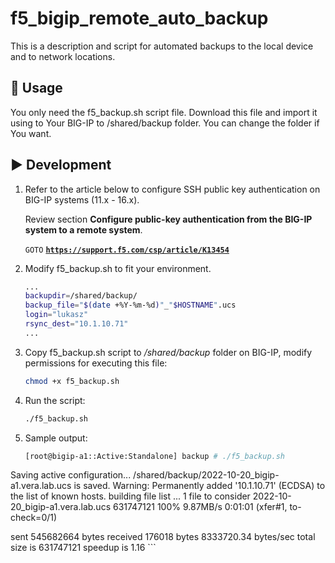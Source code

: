 # f5_bigip_remote_auto_backup

This is a description and script for automated backups to the local device and to network locations.

## 🚀 Usage

You only need the f5_backup.sh script file. Download this file and import it using to Your BIG-IP to /shared/backup folder. You can change the folder if You want.






## ▶️ Development

1. Refer to the article below to configure SSH public key authentication on BIG-IP systems (11.x - 16.x). 
   
   Review section **Configure public-key authentication from the BIG-IP system to a remote system**.

    `GOTO` **[`https://support.f5.com/csp/article/K13454`](https://support.f5.com/csp/article/K13454)**
    
   
 
2. Modify f5_backup.sh to fit your environment.
    ```sh
    ...
    backupdir=/shared/backup/
    backup_file="$(date +%Y-%m-%d)"_"$HOSTNAME".ucs
    login="lukasz"
    rsync_dest="10.1.10.71"
    ...
    ```

3. Copy f5_backup.sh script to */shared/backup* folder on BIG-IP, modify permissions for executing this file:
    ```sh
    chmod +x f5_backup.sh
    ```
4. Run the script:
    ```sh
    ./f5_backup.sh
    ```
6. Sample output:
    ```sh
    [root@bigip-a1::Active:Standalone] backup # ./f5_backup.sh
Saving active configuration...
/shared/backup/2022-10-20_bigip-a1.vera.lab.ucs is saved.
Warning: Permanently added '10.1.10.71' (ECDSA) to the list of known hosts.
building file list ...
1 file to consider
2022-10-20_bigip-a1.vera.lab.ucs
   631747121 100%    9.87MB/s    0:01:01 (xfer#1, to-check=0/1)

sent 545682664 bytes  received 176018 bytes  8333720.34 bytes/sec
total size is 631747121  speedup is 1.16
    ```


